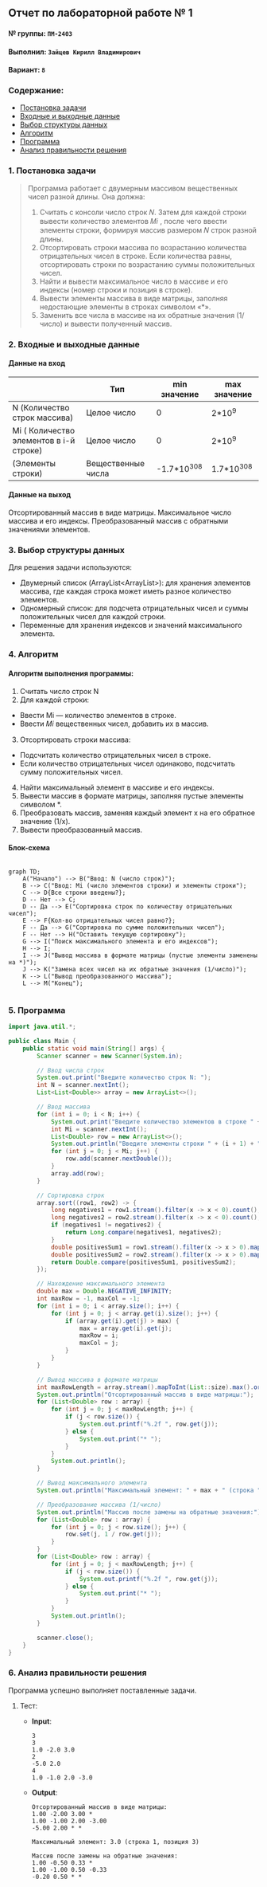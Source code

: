 ## Отчет по лабораторной работе № 1

#### № группы: `ПМ-2403`

#### Выполнил: `Зайцев Кирилл Владимирович`

#### Вариант: `8`

### Cодержание:

- [Постановка задачи](#1-постановка-задачи)
- [Входные и выходные данные](#2-входные-и-выходные-данные)
- [Выбор структуры данных](#3-выбор-структуры-данных)
- [Алгоритм](#4-алгоритм)
- [Программа](#5-программа)
- [Анализ правильности решения](#6-анализ-правильности-решения)

### 1. Постановка задачи
> Программа работает с двумерным массивом вещественных чисел разной длины. Она должна:
>1. Считать с консоли число строк 𝑁. Затем для каждой
строки вывести количество элементов 𝑀𝑖
, после чего ввести
элементы строки, формируя массив размером 𝑁 строк разной
длины.
>2. Отсортировать строки массива по возрастанию количества
отрицательных чисел в строке. Если количества равны,
отсортировать строки по возрастанию суммы положительных
чисел.
>3. Найти и вывести максимальное число в массиве и
его индексы (номер строки и позиция в строке).
>4. Вывести элементы массива в виде матрицы, заполняя
недостающие элементы в строках символом «*».
>5. Заменить все числа в массиве на их обратные значения
(1/число) и вывести полученный массив.

### 2. Входные и выходные данные
#### Данные на вход
|             | Тип         | min значение    | max значение   |
|-------------|-------------|-----------------|----------------|
| N (Количество строк массива) | Целое число | 0  | 2*10<sup>9</sup> |
| Mi (	Количество элементов в i-й строке) | Целое число | 0 |  2*10<sup>9</sup> |
| (Элементы строки) | Вещественные числа | -1.7*10<sup>308</sup> | 1.7*10<sup>308</sup> |

#### Данные на выход
Отсортированный массив в виде матрицы.
Максимальное число массива и его индексы.
Преобразованный массив с обратными значениями элементов.

### 3. Выбор структуры данных
Для решения задачи используются:
- Двумерный список (ArrayList<ArrayList<Double>>): для хранения элементов массива, где каждая строка может иметь разное количество элементов.
- Одномерный список: для подсчета отрицательных чисел и суммы положительных чисел для каждой строки.
- Переменные для хранения индексов и значений максимального элемента.

### 4. Алгоритм
#### Алгоритм выполнения программы:
1. Считать число строк N
2. Для каждой строки:
- Ввести Mi — количество элементов в строке.
- Ввести 𝑀𝑖 вещественных чисел, добавить их в массив.
3. Отсортировать строки массива:
- Подсчитать количество отрицательных чисел в строке.
- Если количество отрицательных чисел одинаково, подсчитать сумму положительных чисел.
4. Найти максимальный элемент в массиве и его индексы.
5. Вывести массив в формате матрицы, заполняя пустые элементы символом *.
6. Преобразовать массив, заменяя каждый элемент x на его обратное значение (1/x).
7. Вывести преобразованный массив.

#### Блок-схема
```mermaid

graph TD;
    A("Начало") --> B("Ввод: N (число строк)");
    B --> C("Ввод: Mi (число элементов строки) и элементы строки");
    C --> D{Все строки введены?};
    D -- Нет --> C;
    D -- Да --> E("Сортировка строк по количеству отрицательных чисел");
    E --> F{Кол-во отрицательных чисел равно?};
    F -- Да --> G("Сортировка по сумме положительных чисел");
    F -- Нет --> H("Оставить текущую сортировку");
    G --> I("Поиск максимального элемента и его индексов");
    H --> I;
    I --> J("Вывод массива в формате матрицы (пустые элементы заменены на *)");
    J --> K("Замена всех чисел на их обратные значения (1/число)");
    K --> L("Вывод преобразованного массива");
    L --> M("Конец");


```

### 5. Программа
```java
import java.util.*;

public class Main {
    public static void main(String[] args) {
        Scanner scanner = new Scanner(System.in);

        // Ввод числа строк
        System.out.print("Введите количество строк N: ");
        int N = scanner.nextInt();
        List<List<Double>> array = new ArrayList<>();

        // Ввод массива
        for (int i = 0; i < N; i++) {
            System.out.print("Введите количество элементов в строке " + (i + 1) + ": ");
            int Mi = scanner.nextInt();
            List<Double> row = new ArrayList<>();
            System.out.println("Введите элементы строки " + (i + 1) + ": ");
            for (int j = 0; j < Mi; j++) {
                row.add(scanner.nextDouble());
            }
            array.add(row);
        }

        // Сортировка строк
        array.sort((row1, row2) -> {
            long negatives1 = row1.stream().filter(x -> x < 0).count();
            long negatives2 = row2.stream().filter(x -> x < 0).count();
            if (negatives1 != negatives2) {
                return Long.compare(negatives1, negatives2);
            }
            double positivesSum1 = row1.stream().filter(x -> x > 0).mapToDouble(Double::doubleValue).sum();
            double positivesSum2 = row2.stream().filter(x -> x > 0).mapToDouble(Double::doubleValue).sum();
            return Double.compare(positivesSum1, positivesSum2);
        });

        // Нахождение максимального элемента
        double max = Double.NEGATIVE_INFINITY;
        int maxRow = -1, maxCol = -1;
        for (int i = 0; i < array.size(); i++) {
            for (int j = 0; j < array.get(i).size(); j++) {
                if (array.get(i).get(j) > max) {
                    max = array.get(i).get(j);
                    maxRow = i;
                    maxCol = j;
                }
            }
        }

        // Вывод массива в формате матрицы
        int maxRowLength = array.stream().mapToInt(List::size).max().orElse(0);
        System.out.println("Отсортированный массив в виде матрицы:");
        for (List<Double> row : array) {
            for (int j = 0; j < maxRowLength; j++) {
                if (j < row.size()) {
                    System.out.printf("%.2f ", row.get(j));
                } else {
                    System.out.print("* ");
                }
            }
            System.out.println();
        }

        // Вывод максимального элемента
        System.out.println("Максимальный элемент: " + max + " (строка " + (maxRow + 1) + ", позиция " + (maxCol + 1) + ")");

        // Преобразование массива (1/число)
        System.out.println("Массив после замены на обратные значения:");
        for (List<Double> row : array) {
            for (int j = 0; j < row.size(); j++) {
                row.set(j, 1 / row.get(j));
            }
        }
        for (List<Double> row : array) {
            for (int j = 0; j < maxRowLength; j++) {
                if (j < row.size()) {
                    System.out.printf("%.2f ", row.get(j));
                } else {
                    System.out.print("* ");
                }
            }
            System.out.println();
        }

        scanner.close();
    }
}


```

### 6. Анализ правильности решения
Программа успешно выполняет поставленные задачи.
1. Тест:
    - **Input**:
        ```
        3
        3
        1.0 -2.0 3.0
        2
        -5.0 2.0
        4
        1.0 -1.0 2.0 -3.0
        ```

    - **Output**:
        ```
        Отсортированный массив в виде матрицы:
        1.00 -2.00 3.00 *
        1.00 -1.00 2.00 -3.00
        -5.00 2.00 * *

        Максимальный элемент: 3.0 (строка 1, позиция 3)

        Массив после замены на обратные значения:
        1.00 -0.50 0.33 *
        1.00 -1.00 0.50 -0.33
        -0.20 0.50 * *
        ```
